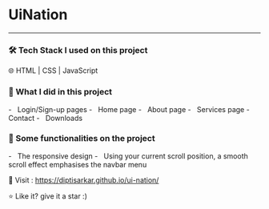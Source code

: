 # UiNation
<hr>
<h3>🛠 Tech Stack I used on this project</h3>
🌐   HTML | CSS | JavaScript 

<h3>🌱 What I did in this project</h3>
  - &nbsp; Login/Sign-up pages
  - &nbsp; Home page
  - &nbsp; About page
  - &nbsp; Services page
  - &nbsp; Contact
  - &nbsp; Downloads

<h3>🔧 Some functionalities on the project</h3>
  - &nbsp; The responsive design
  - &nbsp; Using your current scroll position, a smooth scroll effect emphasises the navbar menu

👀 Visit :
https://diptisarkar.github.io/ui-nation/

⭐️ Like it? give it a star :)














